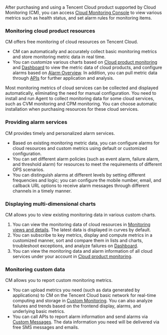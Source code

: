 After purchasing and using a Tencent Cloud product supported by Cloud Monitoring (CM), you can access [Cloud Monitoring Console](https://console.cloud.tencent.com/monitor/overview) to view various metrics such as health status, and set alarm rules for monitoring items.

### Monitoring cloud product resources

CM offers free monitoring of cloud resources on Tencent Cloud.

- CM can automatically and accurately collect basic monitoring metrics and store monitoring metric data in real time.
- You can customize various charts based on [Cloud product monitoring](https://cloud.tencent.com/document/product/248/13526) and [Dashboard](https://cloud.tencent.com/document/product/248/13118) to view the metric data of cloud products, and configure alarms based on [Alarm Overview](https://cloud.tencent.com/document/product/248/6126). In addition, you can pull metric data through [APIs](https://cloud.tencent.com/document/product/248/30342) for further application and analysis.

Most monitoring metrics of cloud services can be collected and displayed automatically, eliminating the need for manual configuration.
You need to install and run Agent to collect monitoring data for some cloud services, such as CVM monitoring and CPM monitoring. You can choose automatic installation when purchasing resources for these cloud services.

### Providing alarm services

CM provides timely and personalized alarm services.

- Based on existing monitoring metric data, you can configure alarms for cloud resources and custom metrics using default or customized configuration.
- You can set different alarm policies (such as event alarm, failure alarm, and threshold alarm) for resources to meet the requirements of different OPS scenarios.
- You can distinguish alarms at different levels by setting different frequencies and logic; you can configure the mobile number, email, and callback URL options to receive alarm messages through different channels in a timely manner.

### Displaying multi-dimensional charts

CM allows you to view existing monitoring data in various custom charts.

1. You can view the monitoring data of cloud resources in [Monitoring views and details](https://cloud.tencent.com/document/product/248/6142). The latest data is displayed in curves by default.
2. You can subscribe to key metrics, display and compute metrics in a customized manner, sort and compare them in lists and charts, troubleshoot exceptions, and analyze failures on [Dashboard](https://cloud.tencent.com/document/product/248/13118).
3. You can view the monitoring data and alarm information of all cloud services under your account in [Cloud product monitoring](https://cloud.tencent.com/document/product/248/13526).

### Monitoring custom data

CM allows you to report custom monitoring metrics.

- You can upload metrics you need (such as data generated by applications) to CM on the Tencent Cloud basic network for real-time computing and storage in [Custom Monitoring](https://cloud.tencent.com/document/product/248/13525). You can also analyze failures and trends based on the frontend display, alarms, and underlying basic metrics.
- You can call APIs to report alarm information and send alarms via [Custom Messages](https://cloud.tencent.com/document/product/248/6218). The data information you need will be delivered via free SMS messages and emails.
